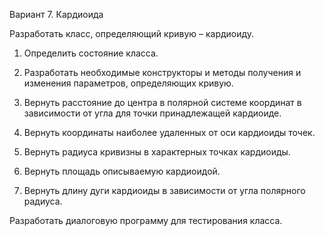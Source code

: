 Вариант 7. Кардиоида

Разработать класс, определяющий кривую – кардиоиду.

1. Определить состояние класса.

2. Разработать необходимые конструкторы и методы получения и изменения параметров, определяющих кривую.

3. Вернуть расстояние до центра в полярной системе координат в зависимости от угла для точки принадлежащей кардиоиде.

4. Вернуть координаты наиболее удаленных от оси кардиоиды точек.

5. Вернуть радиуса кривизны в характерных точках кардиоиды.

6. Вернуть площадь описываемую кардиоидой.

7. Вернуть длину дуги кардиоиды в зависимости от угла полярного радиуса.

Разработать диалоговую программу для тестирования класса.

